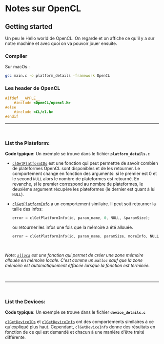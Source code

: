# Notes sur OpenCL

## Getting started
Un peu le Hello world de OpenCL. On regarde et on affiche ce qu'il y a sur notre machine et avec quoi on va pouvoir jouer ensuite.

### Compiler

Sur macOs :
```bash
gcc main.c -o platform_details -framework OpenCL 
```

### Les header de OpenCL

```cpp
#ifdef __APPLE__
    #include <OpenCL/opencl.h>
#else
    #include <CL/cl.h>
#endif
```

<hr><br>

### List the Plateform:

**Code typique:** Un exemple se trouve dans le fichier **`platform_details.c`**

- [`clGetPlatformIDs`](https://www.khronos.org/registry/OpenCL/sdk/1.0/docs/man/xhtml/clGetPlatformIDs.html) est une fonction qui peut permettre de savoir combien de plateformes OpenCL sont disponibles et de les retourner. Le comportement change en fonction des arguments: si le premier est 0 et le second `NULL` alors le nombre de plateformes est retourné. En revanche, si le premier correspond au nombre de plateformes, le deuxième argument récupère les plateformes (le dernier est quant à lui `NULL`).


- [`clGetPlatformInfo`](https://www.khronos.org/registry/OpenCL/sdk/1.0/docs/man/xhtml/clGetPlatformInfo.html) a un comportement similaire. Il peut soit retourner la taille des infos:
    ```cpp
    error = clGetPlatformInfo(id, param_name, 0, NULL, &paramSize);
    ```
    ou retourner les infos une fois que la mémoire a été allouée.

    ```cpp
    error = clGetPlatformInfo(id, param_name, paramSize, moreInfo, NULL);
    ```

<br>

_Note: [`alloca`](https://man7.org/linux/man-pages/man3/alloca.3.html) est une fonction qui permet de créer une zone mémoire allouée en mémoire locale. C'est comme un `malloc` sauf que la zone mémoire est automatiquement effacée lorsque la fonction est terminée._

<br>
<hr><br>

### List the Devices:

**Code typique:** Un exemple se trouve dans le fichier **`device_details.c`**

[`clGetDeviceIDs`](https://www.khronos.org/registry/OpenCL/sdk/1.0/docs/man/xhtml/clGetDeviceIDs.html)
et 
[`clGetDeviceInfo`](https://www.khronos.org/registry/OpenCL/sdk/1.0/docs/man/xhtml/clGetDeviceInfo.html) ont des comportements similaires à ce qu'expliqué plus haut. Cependant, `clGetDeviceInfo` donne des résultats en fonction de ce qui est demandé et chacun à une manière d'être traité différente.